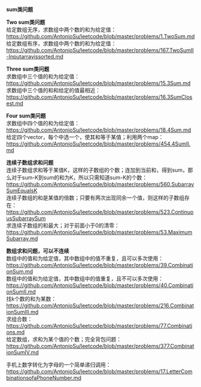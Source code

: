 **sum类问题**   

**Two sum类问题**  
给定数组无序，求数组中两个数的和为给定值：https://github.com/AntonioSu/leetcode/blob/master/problems/1.TwoSum.md  
给定数组有序，求数组中两个数的和为给定值：https://github.com/AntonioSu/leetcode/blob/master/problems/167.TwoSumII-Inputarrayissorted.md    

**Three sum类问题**  
求数组中三个值的和为给定值： https://github.com/AntonioSu/leetcode/blob/master/problems/15.3Sum.md
求数组中三个值的和和给定的值最相近：https://github.com/AntonioSu/leetcode/blob/master/problems/16.3SumClosest.md  

**Four sum类问题**  
求数组中四个值的和为给定值： https://github.com/AntonioSu/leetcode/blob/master/problems/18.4Sum.md
给定四个vector，每个中选一个，使其和等于某值；利用两个map：https://github.com/AntonioSu/leetcode/blob/master/problems/454.4SumII.md  

**连续子数组求和问题**  
连续子数组求和等于某值K，这样的子数组的个数；连加到当前和，得到sum，那么对于sum-K到sum的和为K，所以只需知道sum-K的个数： https://github.com/AntonioSu/leetcode/blob/master/problems/560.SubarraySumEqualsK  
连续子数组的和是某值的倍数；只要有两次出现同余一个值，则这样的子数组存在： https://github.com/AntonioSu/leetcode/blob/master/problems/523.ContinuousSubarraySum  
求连续子数组的和最大；对于前面小于0的清零：https://github.com/AntonioSu/leetcode/blob/master/problems/53.MaximumSubarray.md  

**数组求和问题，可以不连续**  
数组中的值和为给定值，其中数组中的值不重复，且可以多次使用：https://github.com/AntonioSu/leetcode/blob/master/problems/39.CombinationSum.md  
数组中的值和为给定值，其中数组中的值重复，且不可以多次使用：https://github.com/AntonioSu/leetcode/blob/master/problems/40.CombinationSumII.md  
找k个数的和为某数：https://github.com/AntonioSu/leetcode/blob/master/problems/216.CombinationSumIII.md  
求组合数：https://github.com/AntonioSu/leetcode/blob/master/problems/77.Combinations.md  
给定数组，求和为某个值的个数；完全背包问题：https://github.com/AntonioSu/leetcode/blob/master/problems/377.CombinationSumIV.md


手机上数字转化为字母的一个简单递归调用：https://github.com/AntonioSu/leetcode/blob/master/problems/17.LetterCombinationsofaPhoneNumber.md   
